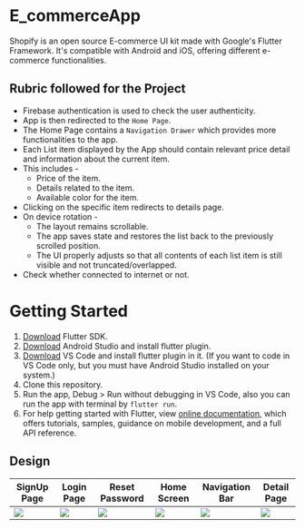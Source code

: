 # E_commerceApp

Shopify is an open source E-commerce UI kit made with Google's Flutter Framework. It's compatible with Android and iOS, offering different e-commerce functionalities.

## Rubric followed for the Project

* Firebase authentication is used to check the user authenticity.
* App is then redirected to the `Home Page`.
* The Home Page contains a `Navigation Drawer` which provides more functionalities to the app.
* Each List item displayed by the App should contain relevant price detail and information about the current item. 
* This includes -
	* Price of the item.
	* Details related to the item.
	* Available color for the item.
* Clicking on the specific item redirects to details page.
* On device rotation -
	* The layout remains scrollable.
	* The app saves state and restores the list back to the previously scrolled position.
	* The UI properly adjusts so that all contents of each list item is still visible and not truncated/overlapped.
* Check whether connected to internet or not. 

# Getting Started

1. [Download](https://flutter.dev/docs/get-started/install) Flutter SDK.
3. [Download](https://developer.android.com/studio/) Android Studio and install flutter plugin.
3. [Download](https://code.visualstudio.com/Download) VS Code and install flutter plugin in it. (If you want to code in VS Code only, but you must have Android Studio installed on your system.)
4. Clone this repository.
5. Run the app, Debug > Run without debugging in VS Code, also you can run the app with terminal by `flutter run`.
6. For help getting started with Flutter, view
   [online documentation](https://flutter.dev/docs), which offers tutorials,
   samples, guidance on mobile development, and a full API reference.

## Design
SignUp Page | Login Page | Reset Password | Home Screen | Navigation Bar | Detail Page 
--- | --- | --- | --- | --- | --- |
![](https://github.com/Biswajeet-23/E_commerceApp/blob/master/assets/screenshots/SignUp.png) | ![](https://github.com/Biswajeet-23/E_commerceApp/blob/master/assets/screenshots/login.png) | ![](https://github.com/Biswajeet-23/E_commerceApp/blob/master/assets/screenshots/resetPassword.png) | ![](https://github.com/Biswajeet-23/E_commerceApp/blob/master/assets/screenshots/home_screen.png) | ![](https://github.com/Biswajeet-23/E_commerceApp/blob/master/assets/screenshots/Navigation%20bar.png) | ![](https://github.com/Biswajeet-23/E_commerceApp/blob/master/assets/screenshots/detail.png)




